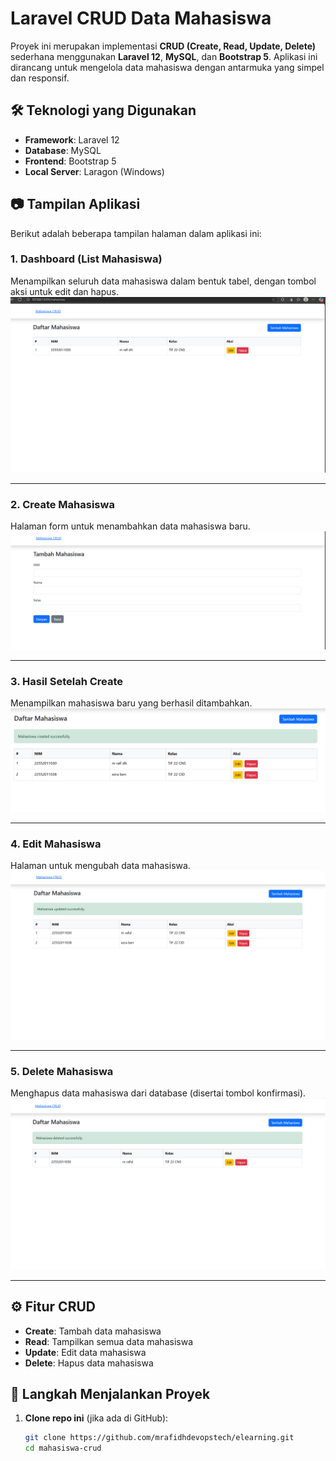 # Laravel CRUD Data Mahasiswa

Proyek ini merupakan implementasi **CRUD (Create, Read, Update, Delete)** sederhana menggunakan **Laravel 12**, **MySQL**, dan **Bootstrap 5**. Aplikasi ini dirancang untuk mengelola data mahasiswa dengan antarmuka yang simpel dan responsif.

## 🛠️ Teknologi yang Digunakan

- **Framework**: Laravel 12
- **Database**: MySQL
- **Frontend**: Bootstrap 5
- **Local Server**: Laragon (Windows)

## 📷 Tampilan Aplikasi

Berikut adalah beberapa tampilan halaman dalam aplikasi ini:

### 1. Dashboard (List Mahasiswa)
Menampilkan seluruh data mahasiswa dalam bentuk tabel, dengan tombol aksi untuk edit dan hapus.
![Dashboard](screenshots/dashboard.png)

---

### 2. Create Mahasiswa
Halaman form untuk menambahkan data mahasiswa baru.
![Create Mahasiswa](screenshots/create.png)

---

### 3. Hasil Setelah Create
Menampilkan mahasiswa baru yang berhasil ditambahkan.
![Hasil Tambah](screenshots/hasil.png)

---

### 4. Edit Mahasiswa
Halaman untuk mengubah data mahasiswa.
![Edit Mahasiswa](screenshots/edit.png)

---

### 5. Delete Mahasiswa
Menghapus data mahasiswa dari database (disertai tombol konfirmasi).
![Delete Mahasiswa](screenshots/delete.png)

---

## ⚙️ Fitur CRUD

- **Create**: Tambah data mahasiswa
- **Read**: Tampilkan semua data mahasiswa
- **Update**: Edit data mahasiswa
- **Delete**: Hapus data mahasiswa

## 🧪 Langkah Menjalankan Proyek

1. **Clone repo ini** (jika ada di GitHub):
   ```bash
   git clone https://github.com/mrafidhdevopstech/elearning.git
   cd mahasiswa-crud
